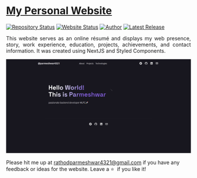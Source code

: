 # <a href="https://parmeshwar.me" target="_blank">My Personal Website</a>

[![Repository Status](https://img.shields.io/badge/Repository%20Status-Maintained-dark%20green.svg)](https://github.com/parmeshwar4321/myPortFolio)
[![Website Status](https://img.shields.io/badge/Website%20Status-Online-green)](https://www.parmeshwar.me)
[![Author](https://img.shields.io/badge/Author-Parmeshwar%20Rathod-blue.svg)](https://www.linkedin.com/in/parmeshwar4321/)
[![Latest Release](https://img.shields.io/badge/Latest%20Release-02%20Feb%202023-yellow.svg)](https://github.com/parmeshwar4321/myPortFolio/commit/master)

 <p align="justify">This website serves as an online résumé and displays my web presence, story, work experience, education, projects, achievements, and contact information. It was created using NextJS and Styled Components.</p>

![Personal Résume Website](/website-display.png)

Please hit me up at rathodparmeshwar4321@gmail.com if you have any feedback or ideas for the website. Leave a :star: &nbsp;if you like it!
